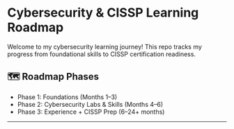 # Cybersecurity & CISSP Learning Roadmap

Welcome to my cybersecurity learning journey! This repo tracks my progress from foundational skills to CISSP certification readiness.

## 🗺️ Roadmap Phases
- Phase 1: Foundations (Months 1–3)
- Phase 2: Cybersecurity Labs & Skills (Months 4–6)
- Phase 3: Experience + CISSP Prep (6–24+ months)

---

